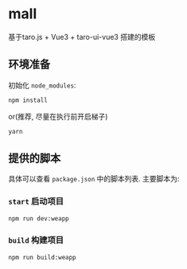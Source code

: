 # mall
  基于taro.js + Vue3 + taro-ui-vue3 搭建的模板
## 环境准备
初始化 `node_modules`:

```bash
npm install
```

or(推荐, 尽量在执行前开启梯子)

```bash
yarn
```
## 提供的脚本

具体可以查看 `package.json` 中的脚本列表. 主要脚本为:

### `start` 启动项目

```bash
npm run dev:weapp
```

### `build` 构建项目

```bash
npm run build:weapp
```
